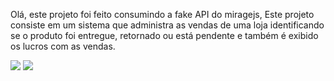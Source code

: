 Olá, este projeto foi feito consumindo a fake API do miragejs,
Este projeto consiste em um sistema que administra as vendas de uma loja
identificando se o produto foi entregue, retornado ou está pendente e
também é exibido os lucros com as vendas.

<img src = "https://media.discordapp.net/attachments/951928911003025418/1047666388040429598/admin-market.png?width=842&height=473" />
<img src = "https://media.discordapp.net/attachments/951928911003025418/1047666797018624051/adnm.png?width=842&height=473" />
